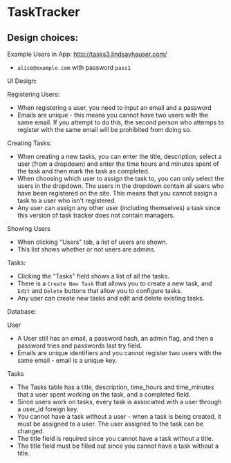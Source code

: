 # TaskTracker

## Design choices:

Example Users in App: http://tasks3.lindsayhauser.com/
  * `alice@example.com` with password `pass1`

UI Design:

Registering Users:
  * When registering a user, you need to input an email and a password
  * Emails are unique - this means you cannot have two users with the same email. If you attempt to do this, the second person who attemps to register with the same email will be prohibited from doing so.

Creating Tasks:
  * When creating a new tasks, you can enter the title, description, select a user (from a dropdown) and enter the time hours and minutes spent of the task and then mark the task as completed.
  * When choosing which user to assign the task to, you can only select the users in the dropdown. The users in the dropdown contain all users who have been registered on the site. This means that you cannot assign a task to a user who isn't registered.
  * Any user can assign any other user (including themselves) a task since this version of task tracker does not contain managers.

Showing Users
  * When clicking "Users" tab, a list of users are shown.
  * This list shows whether or not users are admins.

Tasks:
  * Clicking the "Tasks" field shows a list of all the tasks.
  * There is a `Create New Task` that allows you to create a new task, and `Edit` and `Delete` buttons that allow you to configure tasks.
  * Any user can create new tasks and edit and delete existing tasks.

Database:

User
  * A User still has an email, a password hash, an admin flag, and then a password tries and passwords last try field.
  * Emails are unique identifiers and you cannot register two users with the same email - email is a unique key.

Tasks
  * The Tasks table has  a title, description, time_hours and time_minutes that a user spent working on the task, and a completed field.
  * Since users work on tasks, every task is associated with a user through a user_id foreign key.
  * You cannot have a task without a user - when a task is being created, it must be assigned to a user. The user assigned to the task can be changed.
  * The title field is required since you cannot have a task without a title.
  * The title field must be filled out since you cannot have a task without a title.




#
